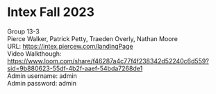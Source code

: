 # Intex Fall 2023
Group 13-3<br>
Pierce Walker, Patrick Petty, Traeden Overly, Nathan Moore<br>
URL: https://intex.piercew.com/landingPage<br>
Video Walkthough: https://www.loom.com/share/f46287a4c77f4f238342d52240c6d559?sid=9b880623-55df-4b2f-aaef-54bda7268de1<br>
Admin username: admin<br>
Admin password: admin
